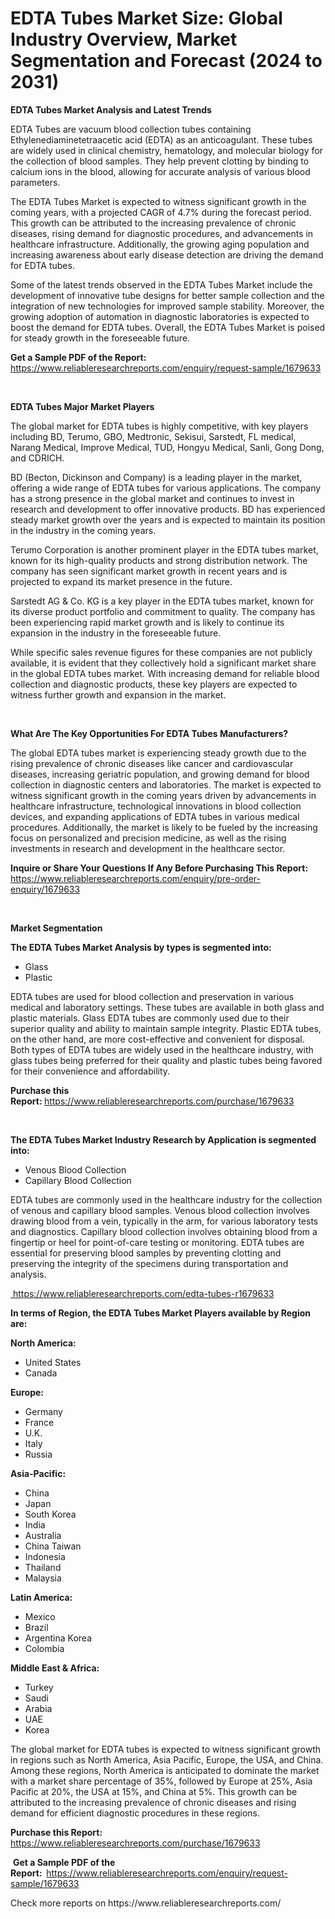 <p><h1>EDTA Tubes Market Size: Global Industry Overview, Market Segmentation and Forecast (2024 to 2031)</h1></p><p><strong>EDTA Tubes Market Analysis and Latest Trends</strong></p>
<p><p>EDTA Tubes are vacuum blood collection tubes containing Ethylenediaminetetraacetic acid (EDTA) as an anticoagulant. These tubes are widely used in clinical chemistry, hematology, and molecular biology for the collection of blood samples. They help prevent clotting by binding to calcium ions in the blood, allowing for accurate analysis of various blood parameters.</p><p>The EDTA Tubes Market is expected to witness significant growth in the coming years, with a projected CAGR of 4.7% during the forecast period. This growth can be attributed to the increasing prevalence of chronic diseases, rising demand for diagnostic procedures, and advancements in healthcare infrastructure. Additionally, the growing aging population and increasing awareness about early disease detection are driving the demand for EDTA tubes.</p><p>Some of the latest trends observed in the EDTA Tubes Market include the development of innovative tube designs for better sample collection and the integration of new technologies for improved sample stability. Moreover, the growing adoption of automation in diagnostic laboratories is expected to boost the demand for EDTA tubes. Overall, the EDTA Tubes Market is poised for steady growth in the foreseeable future.</p></p>
<p><strong>Get a Sample PDF of the Report:&nbsp;</strong> <a href="https://www.reliableresearchreports.com/enquiry/request-sample/1679633">https://www.reliableresearchreports.com/enquiry/request-sample/1679633</a></p>
<p>&nbsp;</p>
<p><strong>EDTA Tubes Major Market Players</strong></p>
<p><p>The global market for EDTA tubes is highly competitive, with key players including BD, Terumo, GBO, Medtronic, Sekisui, Sarstedt, FL medical, Narang Medical, Improve Medical, TUD, Hongyu Medical, Sanli, Gong Dong, and CDRICH. </p><p>BD (Becton, Dickinson and Company) is a leading player in the market, offering a wide range of EDTA tubes for various applications. The company has a strong presence in the global market and continues to invest in research and development to offer innovative products. BD has experienced steady market growth over the years and is expected to maintain its position in the industry in the coming years.</p><p>Terumo Corporation is another prominent player in the EDTA tubes market, known for its high-quality products and strong distribution network. The company has seen significant market growth in recent years and is projected to expand its market presence in the future.</p><p>Sarstedt AG & Co. KG is a key player in the EDTA tubes market, known for its diverse product portfolio and commitment to quality. The company has been experiencing rapid market growth and is likely to continue its expansion in the industry in the foreseeable future.</p><p>While specific sales revenue figures for these companies are not publicly available, it is evident that they collectively hold a significant market share in the global EDTA tubes market. With increasing demand for reliable blood collection and diagnostic products, these key players are expected to witness further growth and expansion in the market.</p></p>
<p>&nbsp;</p>
<p><strong>What Are The Key Opportunities For EDTA Tubes Manufacturers?</strong></p>
<p><p>The global EDTA tubes market is experiencing steady growth due to the rising prevalence of chronic diseases like cancer and cardiovascular diseases, increasing geriatric population, and growing demand for blood collection in diagnostic centers and laboratories. The market is expected to witness significant growth in the coming years driven by advancements in healthcare infrastructure, technological innovations in blood collection devices, and expanding applications of EDTA tubes in various medical procedures. Additionally, the market is likely to be fueled by the increasing focus on personalized and precision medicine, as well as the rising investments in research and development in the healthcare sector.</p></p>
<p><strong>Inquire or Share Your Questions If Any Before Purchasing This Report:</strong> <a href="https://www.reliableresearchreports.com/enquiry/pre-order-enquiry/1679633">https://www.reliableresearchreports.com/enquiry/pre-order-enquiry/1679633</a></p>
<p>&nbsp;</p>
<p><strong>Market Segmentation</strong></p>
<p><strong>The EDTA Tubes Market Analysis by types is segmented into:</strong></p>
<p><ul><li>Glass</li><li>Plastic</li></ul></p>
<p><p>EDTA tubes are used for blood collection and preservation in various medical and laboratory settings. These tubes are available in both glass and plastic materials. Glass EDTA tubes are commonly used due to their superior quality and ability to maintain sample integrity. Plastic EDTA tubes, on the other hand, are more cost-effective and convenient for disposal. Both types of EDTA tubes are widely used in the healthcare industry, with glass tubes being preferred for their quality and plastic tubes being favored for their convenience and affordability.</p></p>
<p><strong>Purchase this Report:&nbsp;</strong><a href="https://www.reliableresearchreports.com/purchase/1679633">https://www.reliableresearchreports.com/purchase/1679633</a></p>
<p>&nbsp;</p>
<p><strong>The EDTA Tubes Market Industry Research by Application is segmented into:</strong></p>
<p><ul><li>Venous Blood Collection</li><li>Capillary Blood Collection</li></ul></p>
<p><p>EDTA tubes are commonly used in the healthcare industry for the collection of venous and capillary blood samples. Venous blood collection involves drawing blood from a vein, typically in the arm, for various laboratory tests and diagnostics. Capillary blood collection involves obtaining blood from a fingertip or heel for point-of-care testing or monitoring. EDTA tubes are essential for preserving blood samples by preventing clotting and preserving the integrity of the specimens during transportation and analysis.</p></p>
<p><a href="https://www.reliableresearchreports.com/edta-tubes-r1679633">&nbsp;https://www.reliableresearchreports.com/edta-tubes-r1679633</a></p>
<p><strong>In terms of Region, the EDTA Tubes Market Players available by Region are:</strong></p>
<p>
    <p> <strong> North America: </strong>
        <ul>
            <li>United States</li>
            <li>Canada</li>
        </ul>
        </p> 
    <p> <strong> Europe: </strong>
        <ul>
            <li>Germany</li>
            <li>France</li>
            <li>U.K.</li>
            <li>Italy</li>
            <li>Russia</li>
        </ul>
        </p> 
    <p> <strong> Asia-Pacific: </strong>
        <ul>
            <li>China</li>
            <li>Japan</li>
            <li>South Korea</li>
            <li>India</li>
            <li>Australia</li>
            <li>China Taiwan</li>
            <li>Indonesia</li>
            <li>Thailand</li>
            <li>Malaysia</li>
        </ul>
        </p> 
    <p> <strong> Latin America: </strong>
        <ul>
            <li>Mexico</li>
            <li>Brazil</li>
            <li>Argentina Korea</li>
            <li>Colombia</li>
        </ul>
        </p> 
    <p> <strong> Middle East & Africa: </strong>
        <ul>
            <li>Turkey</li>
            <li>Saudi</li>
            <li>Arabia</li>
            <li>UAE</li>
            <li>Korea</li>
        </ul>
    </p>
    </p>
<p><p>The global market for EDTA tubes is expected to witness significant growth in regions such as North America, Asia Pacific, Europe, the USA, and China. Among these regions, North America is anticipated to dominate the market with a market share percentage of 35%, followed by Europe at 25%, Asia Pacific at 20%, the USA at 15%, and China at 5%. This growth can be attributed to the increasing prevalence of chronic diseases and rising demand for efficient diagnostic procedures in these regions.</p></p>
<p><strong>Purchase this Report: </strong><a href="https://www.reliableresearchreports.com/purchase/1679633">https://www.reliableresearchreports.com/purchase/1679633</a></p>
<p>&nbsp;<strong>Get a Sample PDF of the Report:&nbsp;&nbsp;</strong><a href="https://www.reliableresearchreports.com/enquiry/request-sample/1679633">https://www.reliableresearchreports.com/enquiry/request-sample/1679633</a></p>
<p><strong></strong></p>
<p>Check more reports on https://www.reliableresearchreports.com/</p>